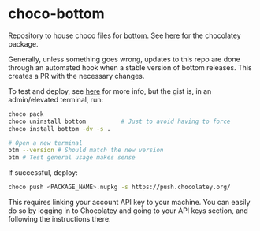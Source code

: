 # choco-bottom

Repository to house choco files for [bottom](https://github.com/ClementTsang/bottom). See [here](https://community.chocolatey.org/packages/bottom) for the chocolatey package.

Generally, unless something goes wrong, updates to this repo are done through an automated hook when a stable version of bottom releases. This creates a PR with the necessary changes.

To test and deploy, see [here](https://chocolatey.org/courses/creating-chocolatey-packages/building-testing-and-pushing) for more info, but the gist is, in an admin/elevated terminal, run:

```bash
choco pack
choco uninstall bottom          # Just to avoid having to force
choco install bottom -dv -s .

# Open a new terminal
btm --version # Should match the new version
btm # Test general usage makes sense
```

If successful, deploy:
```bash
choco push <PACKAGE_NAME>.nupkg -s https://push.chocolatey.org/
```

This requires linking your account API key to your machine. You can easily do so by logging in to Chocolatey and going to your API keys section, and following the instructions there.
